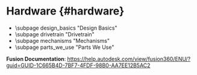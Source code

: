 Hardware {#hardware}
==================================

- \subpage design_basics "Design Basics"
- \subpage drivetrain "Drivetrain"
- \subpage mechanisms "Mechanisms"
- \subpage parts_we_use "Parts We Use"

**Fusion Documentation**: https://help.autodesk.com/view/fusion360/ENU/?guid=GUID-1C665B4D-7BF7-4FDF-98B0-AA7EE12B5AC2

